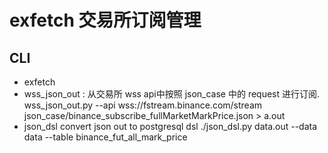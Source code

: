 # exfetch 交易所订阅管理

##  CLI


- exfetch  <confdir>
- wss_json_out : 从交易所 wss api中按照 json_case 中的 request 进行订阅.
wss_json_out.py --api wss://fstream.binance.com/stream  json_case/binance_subscribe_fullMarketMarkPrice.json > a.out
- json_dsl 
convert json out to postgresql dsl
./json_dsl.py  data.out  --data data  --table binance_fut_all_mark_price

